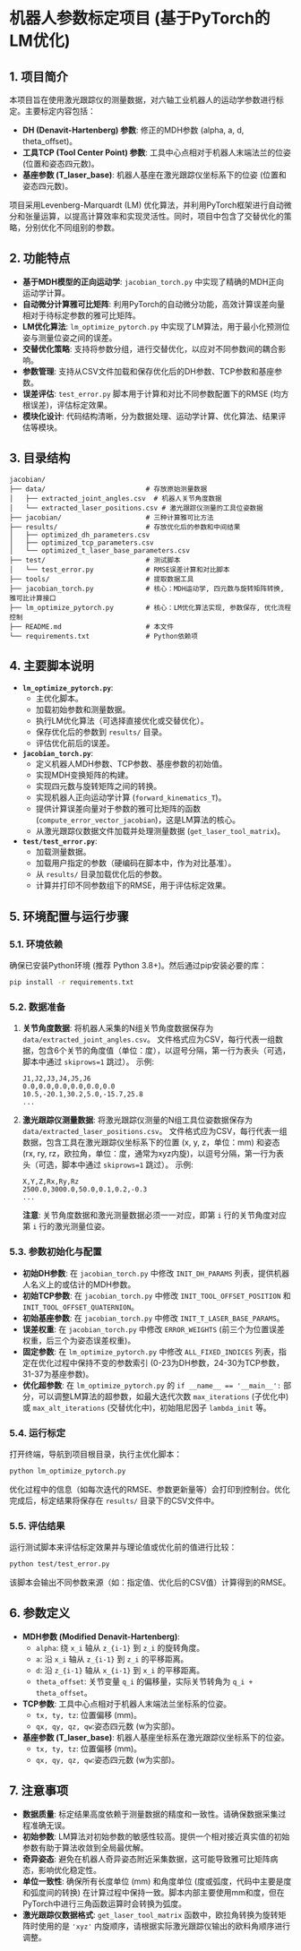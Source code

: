 # 机器人参数标定项目 (基于PyTorch的LM优化)

## 1. 项目简介

本项目旨在使用激光跟踪仪的测量数据，对六轴工业机器人的运动学参数进行标定。主要标定内容包括：

*   **DH (Denavit-Hartenberg) 参数**: 修正的MDH参数 (alpha, a, d, theta_offset)。
*   **工具TCP (Tool Center Point) 参数**: 工具中心点相对于机器人末端法兰的位姿 (位置和姿态四元数)。
*   **基座参数 (T_laser_base)**: 机器人基座在激光跟踪仪坐标系下的位姿 (位置和姿态四元数)。

项目采用Levenberg-Marquardt (LM) 优化算法，并利用PyTorch框架进行自动微分和张量运算，以提高计算效率和实现灵活性。同时，项目中包含了交替优化的策略，分别优化不同组别的参数。

## 2. 功能特点

*   **基于MDH模型的正向运动学**: `jacobian_torch.py` 中实现了精确的MDH正向运动学计算。
*   **自动微分计算雅可比矩阵**: 利用PyTorch的自动微分功能，高效计算误差向量相对于待标定参数的雅可比矩阵。
*   **LM优化算法**: `lm_optimize_pytorch.py` 中实现了LM算法，用于最小化预测位姿与测量位姿之间的误差。
*   **交替优化策略**: 支持将参数分组，进行交替优化，以应对不同参数间的耦合影响。
*   **参数管理**: 支持从CSV文件加载和保存优化后的DH参数、TCP参数和基座参数。
*   **误差评估**: `test_error.py` 脚本用于计算和对比不同参数配置下的RMSE (均方根误差)，评估标定效果。
*   **模块化设计**: 代码结构清晰，分为数据处理、运动学计算、优化算法、结果评估等模块。

## 3. 目录结构

```
jacobian/
├── data/                         # 存放原始测量数据
│   ├── extracted_joint_angles.csv  # 机器人关节角度数据
│   └── extracted_laser_positions.csv # 激光跟踪仪测量的工具位姿数据
├── jacobian/                     # 三种计算雅可比方法
├── results/                      # 存放优化后的参数和中间结果
│   ├── optimized_dh_parameters.csv
│   ├── optimized_tcp_parameters.csv
│   └── optimized_t_laser_base_parameters.csv
├── test/                         # 测试脚本
│   └── test_error.py             # RMSE误差计算和对比脚本
├── tools/                        # 提取数据工具
├── jacobian_torch.py             # 核心：MDH运动学, 四元数与旋转矩阵转换, 雅可比计算接口
├── lm_optimize_pytorch.py        # 核心：LM优化算法实现, 参数保存, 优化流程控制
├── README.md                     # 本文件
└── requirements.txt              # Python依赖项
```

## 4. 主要脚本说明

*   **`lm_optimize_pytorch.py`**:
    *   主优化脚本。
    *   加载初始参数和测量数据。
    *   执行LM优化算法（可选择直接优化或交替优化）。
    *   保存优化后的参数到 `results/` 目录。
    *   评估优化前后的误差。
*   **`jacobian_torch.py`**:
    *   定义机器人MDH参数、TCP参数、基座参数的初始值。
    *   实现MDH变换矩阵的构建。
    *   实现四元数与旋转矩阵之间的转换。
    *   实现机器人正向运动学计算 (`forward_kinematics_T`)。
    *   提供计算误差向量对于参数的雅可比矩阵的函数 (`compute_error_vector_jacobian`)，这是LM算法的核心。
    *   从激光跟踪仪数据文件加载并处理测量数据 (`get_laser_tool_matrix`)。
*   **`test/test_error.py`**:
    *   加载测量数据。
    *   加载用户指定的参数（硬编码在脚本中，作为对比基准）。
    *   从 `results/` 目录加载优化后的参数。
    *   计算并打印不同参数组下的RMSE，用于评估标定效果。

## 5. 环境配置与运行步骤

### 5.1. 环境依赖

确保已安装Python环境 (推荐 Python 3.8+)。然后通过pip安装必要的库：

```bash
pip install -r requirements.txt
```

### 5.2. 数据准备

1.  **关节角度数据**: 将机器人采集的N组关节角度数据保存为 `data/extracted_joint_angles.csv`。
    文件格式应为CSV，每行代表一组数据，包含6个关节的角度值（单位：度），以逗号分隔，第一行为表头（可选，脚本中通过 `skiprows=1` 跳过）。
    示例:
    ```csv
    J1,J2,J3,J4,J5,J6
    0.0,0.0,0.0,0.0,0.0,0.0
    10.5,-20.1,30.2,5.0,-15.7,25.8
    ...
    ```
2.  **激光跟踪仪测量数据**: 将激光跟踪仪测量的N组工具位姿数据保存为 `data/extracted_laser_positions.csv`。
    文件格式应为CSV，每行代表一组数据，包含工具在激光跟踪仪坐标系下的位置 (x, y, z，单位：mm) 和姿态 (rx, ry, rz，欧拉角，单位：度，通常为xyz内旋)，以逗号分隔，第一行为表头（可选，脚本中通过 `skiprows=1` 跳过）。
    示例:
    ```csv
    X,Y,Z,Rx,Ry,Rz
    2500.0,3000.0,50.0,0.1,0.2,-0.3
    ...
    ```
    **注意**: 关节角度数据和激光测量数据必须一一对应，即第 `i` 行的关节角度对应第 `i` 行的激光测量位姿。

### 5.3. 参数初始化与配置

*   **初始DH参数**: 在 `jacobian_torch.py` 中修改 `INIT_DH_PARAMS` 列表，提供机器人名义上的或估计的MDH参数。
*   **初始TCP参数**: 在 `jacobian_torch.py` 中修改 `INIT_TOOL_OFFSET_POSITION` 和 `INIT_TOOL_OFFSET_QUATERNION`。
*   **初始基座参数**: 在 `jacobian_torch.py` 中修改 `INIT_T_LASER_BASE_PARAMS`。
*   **误差权重**: 在 `jacobian_torch.py` 中修改 `ERROR_WEIGHTS` (前三个为位置误差权重，后三个为姿态误差权重)。
*   **固定参数**: 在 `lm_optimize_pytorch.py` 中修改 `ALL_FIXED_INDICES` 列表，指定在优化过程中保持不变的参数索引 (0-23为DH参数，24-30为TCP参数，31-37为基座参数)。
*   **优化超参数**: 在 `lm_optimize_pytorch.py` 的 `if __name__ == '__main__':` 部分，可以调整LM算法的超参数，如最大迭代次数 `max_iterations` (子优化中) 或 `max_alt_iterations` (交替优化中)，初始阻尼因子 `lambda_init` 等。

### 5.4. 运行标定

打开终端，导航到项目根目录，执行主优化脚本：

```bash
python lm_optimize_pytorch.py
```

优化过程中的信息（如每次迭代的RMSE、参数更新量等）会打印到控制台。优化完成后，标定结果将保存在 `results/` 目录下的CSV文件中。

### 5.5. 评估结果

运行测试脚本来评估标定效果并与理论值或优化前的值进行比较：

```bash
python test/test_error.py
```

该脚本会输出不同参数来源（如：指定值、优化后的CSV值）计算得到的RMSE。

## 6. 参数定义

*   **MDH参数 (Modified Denavit-Hartenberg)**:
    *   `alpha`: 绕 `x_i` 轴从 `z_{i-1}` 到 `z_i` 的旋转角度。
    *   `a`:     沿 `x_i` 轴从 `z_{i-1}` 到 `z_i` 的平移距离。
    *   `d`:     沿 `z_{i-1}` 轴从 `x_{i-1}` 到 `x_i` 的平移距离。
    *   `theta_offset`: 关节变量 `q_i` 的偏移量，实际关节转角为 `q_i + theta_offset`。
*   **TCP参数**: 工具中心点相对于机器人末端法兰坐标系的位姿。
    *   `tx, ty, tz`: 位置偏移 (mm)。
    *   `qx, qy, qz, qw`:姿态四元数 (w为实部)。
*   **基座参数 (T_laser_base)**: 机器人基座坐标系在激光跟踪仪坐标系下的位姿。
    *   `tx, ty, tz`: 位置偏移 (mm)。
    *   `qx, qy, qz, qw`:姿态四元数 (w为实部)。

## 7. 注意事项

*   **数据质量**: 标定结果高度依赖于测量数据的精度和一致性。请确保数据采集过程准确无误。
*   **初始参数**: LM算法对初始参数的敏感性较高。提供一个相对接近真实值的初始参数有助于算法收敛到全局最优解。
*   **奇异姿态**: 避免在机器人奇异姿态附近采集数据，这可能导致雅可比矩阵病态，影响优化稳定性。
*   **单位一致性**: 确保所有长度单位 (mm) 和角度单位 (度或弧度，代码中主要是度和弧度间的转换) 在计算过程中保持一致。脚本内部主要使用mm和度，但在PyTorch中进行三角函数运算时会转换为弧度。
*   **激光跟踪仪数据格式**: `get_laser_tool_matrix` 函数中，欧拉角转换为旋转矩阵时使用的是 `'xyz'` 内旋顺序，请根据实际激光跟踪仪输出的欧料角顺序进行调整。 